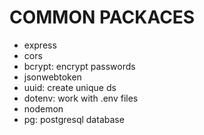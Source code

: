# COMMON PACKACES

* express
* cors
* bcrypt: encrypt passwords
* jsonwebtoken
* uuid: create unique ds
* dotenv: work with .env files
* nodemon
* pg: postgresql database